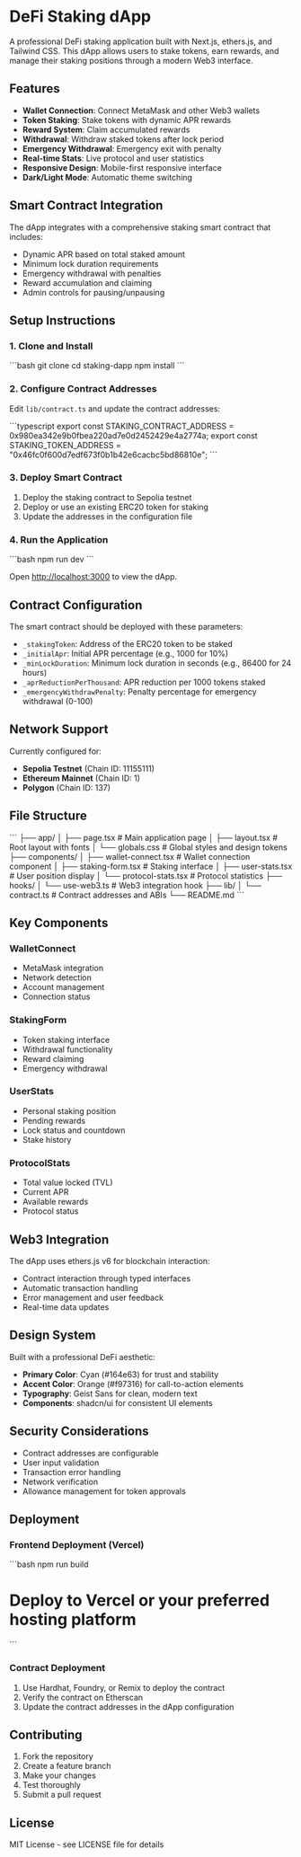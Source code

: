 # DeFi Staking dApp

A professional DeFi staking application built with Next.js, ethers.js, and Tailwind CSS. This dApp allows users to stake tokens, earn rewards, and manage their staking positions through a modern Web3 interface.

## Features

- **Wallet Connection**: Connect MetaMask and other Web3 wallets
- **Token Staking**: Stake tokens with dynamic APR rewards
- **Reward System**: Claim accumulated rewards
- **Withdrawal**: Withdraw staked tokens after lock period
- **Emergency Withdrawal**: Emergency exit with penalty
- **Real-time Stats**: Live protocol and user statistics
- **Responsive Design**: Mobile-first responsive interface
- **Dark/Light Mode**: Automatic theme switching

## Smart Contract Integration

The dApp integrates with a comprehensive staking smart contract that includes:

- Dynamic APR based on total staked amount
- Minimum lock duration requirements
- Emergency withdrawal with penalties
- Reward accumulation and claiming
- Admin controls for pausing/unpausing

## Setup Instructions

### 1. Clone and Install

\`\`\`bash
git clone
cd staking-dapp
npm install
\`\`\`

### 2. Configure Contract Addresses

Edit `lib/contract.ts` and update the contract addresses:

\`\`\`typescript
export const STAKING_CONTRACT_ADDRESS = 0x980ea342e9b0fbea220ad7e0d2452429e4a2774a;
export const STAKING_TOKEN_ADDRESS = "0x46fc0f600d7edf673f0b1b42e6cacbc5bd86810e";
\`\`\`

### 3. Deploy Smart Contract

1. Deploy the staking contract to Sepolia testnet
2. Deploy or use an existing ERC20 token for staking
3. Update the addresses in the configuration file

### 4. Run the Application

\`\`\`bash
npm run dev
\`\`\`

Open [http://localhost:3000](http://localhost:3000) to view the dApp.

## Contract Configuration

The smart contract should be deployed with these parameters:

- `_stakingToken`: Address of the ERC20 token to be staked
- `_initialApr`: Initial APR percentage (e.g., 1000 for 10%)
- `_minLockDuration`: Minimum lock duration in seconds (e.g., 86400 for 24 hours)
- `_aprReductionPerThousand`: APR reduction per 1000 tokens staked
- `_emergencyWithdrawPenalty`: Penalty percentage for emergency withdrawal (0-100)

## Network Support

Currently configured for:

- **Sepolia Testnet** (Chain ID: 11155111)
- **Ethereum Mainnet** (Chain ID: 1)
- **Polygon** (Chain ID: 137)

## File Structure

\`\`\`
├── app/
│ ├── page.tsx # Main application page
│ ├── layout.tsx # Root layout with fonts
│ └── globals.css # Global styles and design tokens
├── components/
│ ├── wallet-connect.tsx # Wallet connection component
│ ├── staking-form.tsx # Staking interface
│ ├── user-stats.tsx # User position display
│ └── protocol-stats.tsx # Protocol statistics
├── hooks/
│ └── use-web3.ts # Web3 integration hook
├── lib/
│ └── contract.ts # Contract addresses and ABIs
└── README.md
\`\`\`

## Key Components

### WalletConnect

- MetaMask integration
- Network detection
- Account management
- Connection status

### StakingForm

- Token staking interface
- Withdrawal functionality
- Reward claiming
- Emergency withdrawal

### UserStats

- Personal staking position
- Pending rewards
- Lock status and countdown
- Stake history

### ProtocolStats

- Total value locked (TVL)
- Current APR
- Available rewards
- Protocol status

## Web3 Integration

The dApp uses ethers.js v6 for blockchain interaction:

- Contract interaction through typed interfaces
- Automatic transaction handling
- Error management and user feedback
- Real-time data updates

## Design System

Built with a professional DeFi aesthetic:

- **Primary Color**: Cyan (#164e63) for trust and stability
- **Accent Color**: Orange (#f97316) for call-to-action elements
- **Typography**: Geist Sans for clean, modern text
- **Components**: shadcn/ui for consistent UI elements

## Security Considerations

- Contract addresses are configurable
- User input validation
- Transaction error handling
- Network verification
- Allowance management for token approvals

## Deployment

### Frontend Deployment (Vercel)

\`\`\`bash
npm run build

# Deploy to Vercel or your preferred hosting platform

\`\`\`

### Contract Deployment

1. Use Hardhat, Foundry, or Remix to deploy the contract
2. Verify the contract on Etherscan
3. Update the contract addresses in the dApp configuration

## Contributing

1. Fork the repository
2. Create a feature branch
3. Make your changes
4. Test thoroughly
5. Submit a pull request

## License

MIT License - see LICENSE file for details
